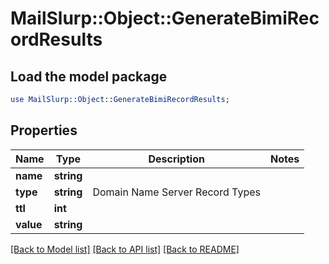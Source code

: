 # MailSlurp::Object::GenerateBimiRecordResults

## Load the model package
```perl
use MailSlurp::Object::GenerateBimiRecordResults;
```

## Properties
Name | Type | Description | Notes
------------ | ------------- | ------------- | -------------
**name** | **string** |  | 
**type** | **string** | Domain Name Server Record Types | 
**ttl** | **int** |  | 
**value** | **string** |  | 

[[Back to Model list]](../README#documentation-for-models) [[Back to API list]](../README#documentation-for-api-endpoints) [[Back to README]](../README)


